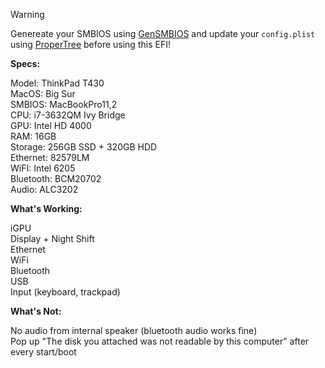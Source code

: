 > [!WARNING]  
> Genereate your SMBIOS using [GenSMBIOS](/Users/thicc430/mountefi/MountEFI.command) and update your `config.plist` using [ProperTree](https://github.com/corpnewt/ProperTree) before using this EFI!

**Specs:**

Model: ThinkPad T430  
MacOS: Big Sur  
SMBIOS: MacBookPro11,2  
CPU: i7-3632QM Ivy Bridge  
GPU: Intel HD 4000  
RAM: 16GB  
Storage: 256GB SSD + 320GB HDD  
Ethernet: 82579LM  
WiFI: Intel 6205  
Bluetooth: BCM20702  
Audio: ALC3202

**What's Working:**

iGPU  
Display + Night Shift  
Ethernet  
WiFi  
Bluetooth  
USB  
Input (keyboard, trackpad)

**What's Not:**

No audio from internal speaker (bluetooth audio works fine)  
Pop up "The disk you attached was not readable by this computer" after every start/boot
